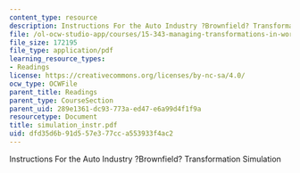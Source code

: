```yaml
---
content_type: resource
description: Instructions For the Auto Industry ?Brownfield? Transformation Simulation
file: /ol-ocw-studio-app/courses/15-343-managing-transformations-in-work-organizations-and-society-spring-2002/dfd35d6b91d557e377cca553933f4ac2_simulation_instr.pdf
file_size: 172195
file_type: application/pdf
learning_resource_types:
- Readings
license: https://creativecommons.org/licenses/by-nc-sa/4.0/
ocw_type: OCWFile
parent_title: Readings
parent_type: CourseSection
parent_uid: 289e1361-dc93-773a-ed47-e6a99d4f1f9a
resourcetype: Document
title: simulation_instr.pdf
uid: dfd35d6b-91d5-57e3-77cc-a553933f4ac2
---
```

Instructions For the Auto Industry ?Brownfield? Transformation Simulation